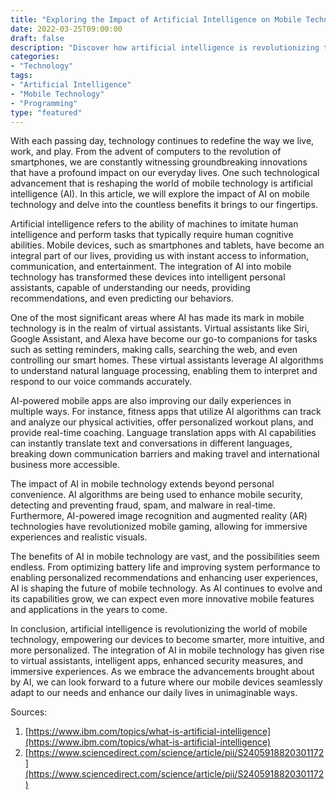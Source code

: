 ```yaml
--- 
title: "Exploring the Impact of Artificial Intelligence on Mobile Technology" 
date: 2022-03-25T09:00:00 
draft: false 
description: "Discover how artificial intelligence is revolutionizing the world of mobile technology and the countless benefits it brings to our fingertips." 
categories: 
- "Technology" 
tags: 
- "Artificial Intelligence" 
- "Mobile Technology" 
- "Programming" 
type: "featured" 
--- 
```


With each passing day, technology continues to redefine the way we live, work, and play. From the advent of computers to the revolution of smartphones, we are constantly witnessing groundbreaking innovations that have a profound impact on our everyday lives. One such technological advancement that is reshaping the world of mobile technology is artificial intelligence (AI). In this article, we will explore the impact of AI on mobile technology and delve into the countless benefits it brings to our fingertips.

Artificial intelligence refers to the ability of machines to imitate human intelligence and perform tasks that typically require human cognitive abilities. Mobile devices, such as smartphones and tablets, have become an integral part of our lives, providing us with instant access to information, communication, and entertainment. The integration of AI into mobile technology has transformed these devices into intelligent personal assistants, capable of understanding our needs, providing recommendations, and even predicting our behaviors.

One of the most significant areas where AI has made its mark in mobile technology is in the realm of virtual assistants. Virtual assistants like Siri, Google Assistant, and Alexa have become our go-to companions for tasks such as setting reminders, making calls, searching the web, and even controlling our smart homes. These virtual assistants leverage AI algorithms to understand natural language processing, enabling them to interpret and respond to our voice commands accurately.

AI-powered mobile apps are also improving our daily experiences in multiple ways. For instance, fitness apps that utilize AI algorithms can track and analyze our physical activities, offer personalized workout plans, and provide real-time coaching. Language translation apps with AI capabilities can instantly translate text and conversations in different languages, breaking down communication barriers and making travel and international business more accessible.

The impact of AI in mobile technology extends beyond personal convenience. AI algorithms are being used to enhance mobile security, detecting and preventing fraud, spam, and malware in real-time. Furthermore, AI-powered image recognition and augmented reality (AR) technologies have revolutionized mobile gaming, allowing for immersive experiences and realistic visuals.

The benefits of AI in mobile technology are vast, and the possibilities seem endless. From optimizing battery life and improving system performance to enabling personalized recommendations and enhancing user experiences, AI is shaping the future of mobile technology. As AI continues to evolve and its capabilities grow, we can expect even more innovative mobile features and applications in the years to come.

In conclusion, artificial intelligence is revolutionizing the world of mobile technology, empowering our devices to become smarter, more intuitive, and more personalized. The integration of AI in mobile technology has given rise to virtual assistants, intelligent apps, enhanced security measures, and immersive experiences. As we embrace the advancements brought about by AI, we can look forward to a future where our mobile devices seamlessly adapt to our needs and enhance our daily lives in unimaginable ways.

Sources:
1. [https://www.ibm.com/topics/what-is-artificial-intelligence](https://www.ibm.com/topics/what-is-artificial-intelligence)
2. [https://www.sciencedirect.com/science/article/pii/S2405918820301172](https://www.sciencedirect.com/science/article/pii/S2405918820301172)
